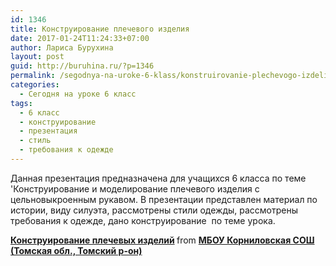 ```yaml
---
id: 1346
title: Конструирование плечевого изделия
date: 2017-01-24T11:24:33+07:00
author: Лариса Бурухина
layout: post
guid: http://buruhina.ru/?p=1346
permalink: /segodnya-na-uroke-6-klass/konstruirovanie-plechevogo-izdeliya
categories:
  - Сегодня на уроке 6 класс
tags:
  - 6 класс
  - конструирование
  - презентация
  - стиль
  - требования к одежде
---
```

Данная презентация предназначена для учащихся 6 класса по теме 'Конструирование и моделирование плечевого изделия с цельновыкроенным рукавом. В презентации представлен материал по истории, виду силуэта, рассмотрены стили одежды, рассмотрены требования к одежде, дано конструирование  по теме урока.



<div style="margin-bottom:5px">
  <strong> <a href="https://www.slideshare.net/viktorz1986/ss-71315390" title="Конструирование плечевых изделий" target="_blank">Конструирование плечевых изделий</a> </strong> from <strong><a target="_blank" href="http://www.slideshare.net/viktorz1986">МБОУ Корниловская СОШ (Томская обл., Томский р-он)</a></strong>
</div>